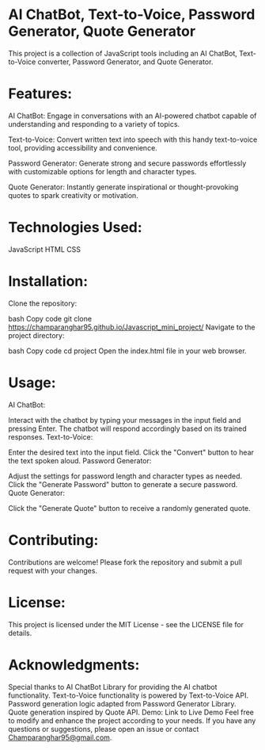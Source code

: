# AI ChatBot, Text-to-Voice, Password Generator, Quote Generator

This project is a collection of JavaScript tools including an AI ChatBot, Text-to-Voice converter, Password Generator, and Quote Generator.

# Features:
AI ChatBot: Engage in conversations with an AI-powered chatbot capable of understanding and responding to a variety of topics.

Text-to-Voice: Convert written text into speech with this handy text-to-voice tool, providing accessibility and convenience.

Password Generator: Generate strong and secure passwords effortlessly with customizable options for length and character types.

Quote Generator: Instantly generate inspirational or thought-provoking quotes to spark creativity or motivation.

# Technologies Used:
JavaScript
HTML
CSS
# Installation:
Clone the repository:

bash
Copy code
git clone https://champaranghar95.github.io/Javascript_mini_project/
Navigate to the project directory:

bash
Copy code
cd project
Open the index.html file in your web browser.

# Usage:
AI ChatBot:

Interact with the chatbot by typing your messages in the input field and pressing Enter.
The chatbot will respond accordingly based on its trained responses.
Text-to-Voice:

Enter the desired text into the input field.
Click the "Convert" button to hear the text spoken aloud.
Password Generator:

Adjust the settings for password length and character types as needed.
Click the "Generate Password" button to generate a secure password.
Quote Generator:

Click the "Generate Quote" button to receive a randomly generated quote.
# Contributing:
Contributions are welcome! Please fork the repository and submit a pull request with your changes.

# License:
This project is licensed under the MIT License - see the LICENSE file for details.

# Acknowledgments:
Special thanks to AI ChatBot Library for providing the AI chatbot functionality.
Text-to-Voice functionality is powered by Text-to-Voice API.
Password generation logic adapted from Password Generator Library.
Quote generation inspired by Quote API.
Demo:
Link to Live Demo
Feel free to modify and enhance the project according to your needs. If you have any questions or suggestions, please open an issue or contact Champaranghar95@gmail.com.




